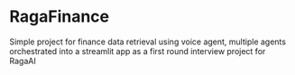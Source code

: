 # RagaFinance
Simple project for finance data retrieval using voice agent, multiple agents orchestrated into a streamlit app as a first round interview project for RagaAI
